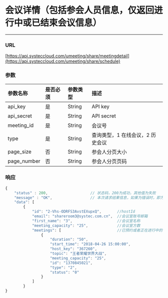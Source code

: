 # 会议详情（包括参会人员信息，仅返回进行中或已结束会议信息）

---

### URL

[https://api.systeccloud.com/umeeting/share/meetingdetail](https://api.systeccloud.com/umeeting/share/schedule)

### 参数

| 参数名称 | 是否必须 | 参数类型 | 描述 |
| :--- | :--- | :--- | :--- |
| api\_key | 是 | String | API key |
| api\_secret | 是 | String | API secret |
| meeting\_id | 是 | String | 会议号 |
| type | 是 | String | 查询类型，1 在线会议，2 历史会议 |
| page\_size | 否 | String | 参会人分页大小 |
| page\_number | 否 | String | 参会人分页页码 |

### 

### 响应

```js
{
    "status" : 200,                   // 状态码，200为成功，其他值为失败
    "message" : "OK",                 // 本次请求结果信息，如果为错误时，即为详细的错误信息
    "data": [
        {
            "id": "2-Vhs-ODRFS3AvstEXupxQ",       //hostId
            "email": "shareroom3@systec.com.cn",  //会议室账号邮箱
            "first_name": "3",                    //会议室名称
            "meeting_capacity": "25",             //会议室方数
            "meetings": [                         //已预约或者正在进行中的会议
                {
                    "duration": "50",
                    "start_time": "2018-04-26 15:00:00",
                    "host_key": "367260",
                    "topic": "王者荣耀世界大战",
                    "meeting_capacity": "25",
                    "id": "1370845021",
                    "type": "2",
                    "status": "0"
                }
            ]
        }
}
```



